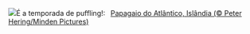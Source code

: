 ![](https://www.bing.com/th?id=OHR.AtlanticPuffin_PT-BR2602630164_UHD.jpg&w=1000)É a temporada de puffling!:&nbsp;&ensp;[Papagaio do Atlântico, Islândia  (© Peter Hering/Minden Pictures)](https://www.bing.com/th?id=OHR.AtlanticPuffin_PT-BR2602630164_UHD.jpg)
<br><br/>
